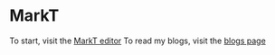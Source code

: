 # MarkT

To start, visit the [MarkT editor](/MarkT/editor)
To read my blogs, visit the [blogs page](/MarkT/blogs)